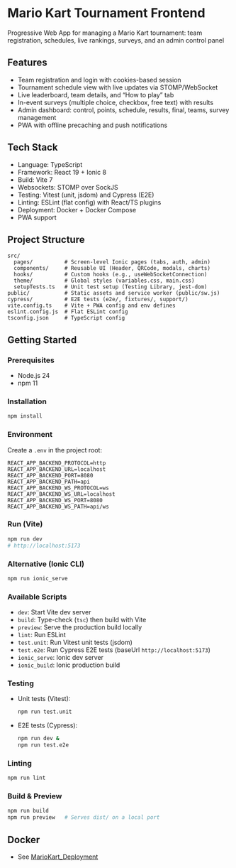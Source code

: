 # Mario Kart Tournament Frontend

Progressive Web App for managing a Mario Kart tournament: team registration, schedules, live rankings, surveys, and an admin control panel


## Features

- Team registration and login with cookies-based session
- Tournament schedule view with live updates via STOMP/WebSocket
- Live leaderboard, team details, and “How to play” tab
- In-event surveys (multiple choice, checkbox, free text) with results
- Admin dashboard: control, points, schedule, results, final, teams, survey management
- PWA with offline precaching and push notifications

## Tech Stack
- Language: TypeScript
- Framework: React 19 + Ionic 8
- Build: Vite 7
- Websockets: STOMP over SockJS
- Testing: Vitest (unit, jsdom) and Cypress (E2E)
- Linting: ESLint (flat config) with React/TS plugins
- Deployment: Docker + Docker Compose
- PWA support

## Project Structure

```
src/
  pages/          # Screen-level Ionic pages (tabs, auth, admin)
  components/     # Reusable UI (Header, QRCode, modals, charts)
  hooks/          # Custom hooks (e.g., useWebSocketConnection)
  theme/          # Global styles (variables.css, main.css)
  setupTests.ts   # Unit test setup (Testing Library, jest-dom)
public/           # Static assets and service worker (public/sw.js)
cypress/          # E2E tests (e2e/, fixtures/, support/)
vite.config.ts    # Vite + PWA config and env defines
eslint.config.js  # Flat ESLint config
tsconfig.json     # TypeScript config
```

## Getting Started

### Prerequisites

- Node.js 24
- npm 11

### Installation

```bash
npm install
```

### Environment

Create a `.env` in the project root:

```
REACT_APP_BACKEND_PROTOCOL=http
REACT_APP_BACKEND_URL=localhost
REACT_APP_BACKEND_PORT=8080
REACT_APP_BACKEND_PATH=api
REACT_APP_BACKEND_WS_PROTOCOL=ws
REACT_APP_BACKEND_WS_URL=localhost
REACT_APP_BACKEND_WS_PORT=8080
REACT_APP_BACKEND_WS_PATH=api/ws
```

### Run (Vite)

```bash
npm run dev
# http://localhost:5173
```

### Alternative (Ionic CLI)

```bash
npm run ionic_serve
```

### Available Scripts

- `dev`: Start Vite dev server
- `build`: Type-check (`tsc`) then build with Vite
- `preview`: Serve the production build locally
- `lint`: Run ESLint
- `test.unit`: Run Vitest unit tests (jsdom)
- `test.e2e`: Run Cypress E2E tests (baseUrl `http://localhost:5173`)
- `ionic_serve`: Ionic dev server
- `ionic_build`: Ionic production build

### Testing

- Unit tests (Vitest):
  ```bash
  npm run test.unit
  ```
- E2E tests (Cypress):
  ```bash
  npm run dev &
  npm run test.e2e
  ```

### Linting

```bash
npm run lint
```

### Build & Preview

```bash
npm run build
npm run preview   # Serves dist/ on a local port
```

## Docker
- See [MarioKart_Deployment](https://github.com/einToast/MarioKart_Deployment)
